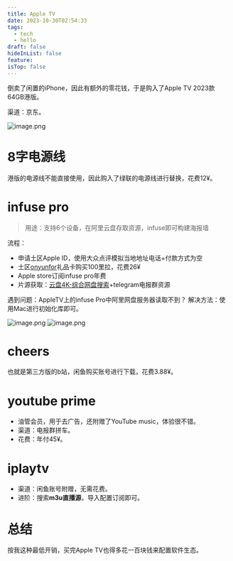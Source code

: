 ```yaml
---
title: Apple TV
date: 2023-10-30T02:54:33
tags:
  - tech
  - hello
draft: false
hideInList: false
feature: 
isTop: false
---
```

倒卖了闲置的iPhone，因此有额外的零花钱，于是购入了Apple TV 2023款 64GB港版。


渠道：京东。

![image.png](https://bestkxt.oss-cn-guangzhou.aliyuncs.com/img/202310310435591.png)

# 8字电源线
港版的电源线不能直接使用，因此购入了绿联的电源线进行替换，花费12¥。
# infuse pro
> 用途：支持6个设备，在阿里云盘存取资源，infuse即可构建海报墙

流程：
- 申请土区Apple ID，使用大众点评模拟当地地址电话+付款方式为空
- 土区[onyunfor](https://www.oyunfor.com/)礼品卡购买100里拉，花费26¥
- Apple store订阅infuse pro年费
- 片源获取：[云盘4K-综合网盘搜索](https://www.codelicence.cn/)+telegram电报群资源

遇到问题：AppleTV上的infuse Pro中阿里网盘服务器读取不到？
解决方法：使用Mac进行初始化库即可。

![image.png](https://bestkxt.oss-cn-guangzhou.aliyuncs.com/img/202310310441076.png)
![image.png](https://bestkxt.oss-cn-guangzhou.aliyuncs.com/img/202310310440711.png)

# cheers
也就是第三方版的b站，闲鱼购买账号进行下载，花费3.88¥。
# youtube prime
- 油管会员，用于去广告，还附赠了YouTube music，体验很不错。
- 渠道：电报群拼车。
- 花费：年付45¥。
# iplaytv
- 渠道：闲鱼账号附赠，无需花费。
- 进阶：搜索**m3u直播源**，导入配置订阅即可。

# 总结
按我这种最低开销，买完Apple TV也得多花一百块钱来配置软件生态。

<!--more-->